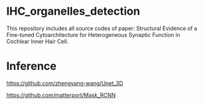 # IHC_organelles_detection

This repository includes all source codes of paper: Structural Evidence of a Fine-tuned Cytoarchitecture for Heterogeneous Synaptic Function in Cochlear Inner Hair Cell.



# Inference

https://github.com/zhengyang-wang/Unet_3D

https://github.com/matterport/Mask_RCNN
